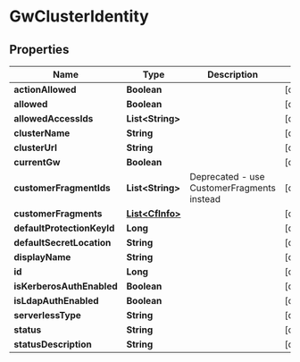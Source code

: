 

# GwClusterIdentity


## Properties

| Name | Type | Description | Notes |
|------------ | ------------- | ------------- | -------------|
|**actionAllowed** | **Boolean** |  |  [optional] |
|**allowed** | **Boolean** |  |  [optional] |
|**allowedAccessIds** | **List&lt;String&gt;** |  |  [optional] |
|**clusterName** | **String** |  |  [optional] |
|**clusterUrl** | **String** |  |  [optional] |
|**currentGw** | **Boolean** |  |  [optional] |
|**customerFragmentIds** | **List&lt;String&gt;** | Deprecated - use CustomerFragments instead |  [optional] |
|**customerFragments** | [**List&lt;CfInfo&gt;**](CfInfo.md) |  |  [optional] |
|**defaultProtectionKeyId** | **Long** |  |  [optional] |
|**defaultSecretLocation** | **String** |  |  [optional] |
|**displayName** | **String** |  |  [optional] |
|**id** | **Long** |  |  [optional] |
|**isKerberosAuthEnabled** | **Boolean** |  |  [optional] |
|**isLdapAuthEnabled** | **Boolean** |  |  [optional] |
|**serverlessType** | **String** |  |  [optional] |
|**status** | **String** |  |  [optional] |
|**statusDescription** | **String** |  |  [optional] |



